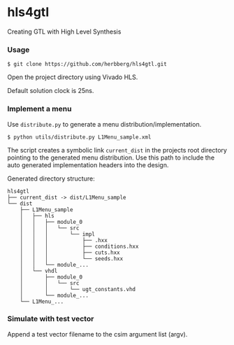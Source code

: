 # hls4gtl

Creating GTL with High Level Synthesis

### Usage

    $ git clone https://github.com/herbberg/hls4gtl.git

Open the project directory using Vivado HLS.

Default solution clock is 25ns.

### Implement a menu

Use ```distribute.py``` to generate a menu distribution/implementation.

    $ python utils/distribute.py L1Menu_sample.xml

The script creates a symbolic link ```current_dist``` in the projects root
directory pointing to the generated menu distribution. Use this path to include
the auto generated implementation headers into the design.

Generated directory structure:

    hls4gtl
    ├── current_dist -> dist/L1Menu_sample
    └── dist
        ├── L1Menu_sample
        │   ├── hls
        │   │   ├── module_0
        │   │   │   └── src
        │   │   │       └── impl
        │   │   │           ├── .hxx
        │   │   │           ├── conditions.hxx
        │   │   │           ├── cuts.hxx
        │   │   │           └── seeds.hxx
        │   │   └── module_...
        │   └── vhdl
        │       ├── module_0
        │       │   └── src
        │       │       └── ugt_constants.vhd
        │       └── module_...
        └── L1Menu_...

### Simulate with test vector

Append a test vector filename to the csim argument list (argv).
